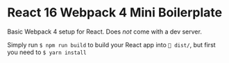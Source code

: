 # React 16 Webpack 4 Mini Boilerplate

Basic Webpack 4 setup for React. Does *not* come with a dev server.

Simply run `$ npm run build` to build your React app into `📁 dist/`, but first you need to `$ yarn install`
